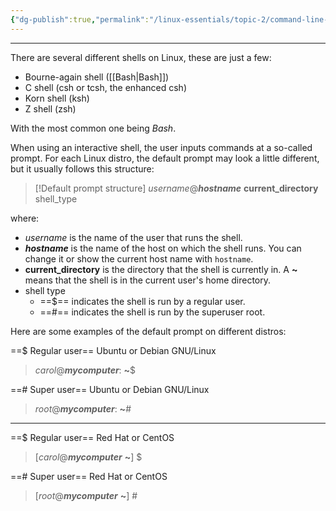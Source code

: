 ```yaml
---
{"dg-publish":true,"permalink":"/linux-essentials/topic-2/command-line-basics/","noteIcon":""}
---
```


---
There are several different shells on Linux, these are just a few:
- Bourne-again shell ([[Bash\|Bash]])
- C shell (csh or tcsh, the enhanced csh)
- Korn shell (ksh)
- Z shell (zsh)

With the most common one being _Bash_.

When using an interactive shell, the user inputs commands at a so-called prompt. For each Linux distro, the default prompt may look a little different, but it usually follows this structure:

> [!Default prompt structure]
>    _username_@___hostname___ **current_directory** shell_type

where:
- _username_ is the name of the user that runs the shell.
- ___hostname___ is the name of the host on which the shell runs. You can change it or show the current host name with `hostname`.
- **current_directory** is the directory that the shell is currently in. A **~** means that the shell is in the current user's home directory.
- shell type
	- ==$== indicates the shell is run by a regular user.
	- ==#== indicates the shell is run by the superuser root.


Here are some examples of the default prompt on different distros:

==$ Regular user== Ubuntu or Debian GNU/Linux 
> _carol_@___mycomputer___: **~**$

==# Super user== Ubuntu or Debian GNU/Linux 
> _root_@___mycomputer___: **~**#

---
==$ Regular user== Red Hat or CentOS
> \[_carol_@___mycomputer___ **~**\] $

==# Super user== Red Hat or CentOS
> \[_root_@___mycomputer___ **~**\] #
